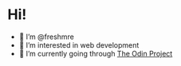 # Hi!

- 👋 I’m @freshmre
- 👀 I’m interested in web development
- 🌱 I’m currently going through [The Odin Project](https://www.theodinproject.com)
